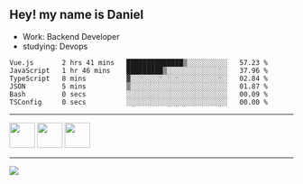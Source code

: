 ## Hey! my name is Daniel

- Work: Backend Developer
- studying: Devops

<!--START_SECTION:waka-->

```text
Vue.js       2 hrs 41 mins   ██████████████▒░░░░░░░░░░   57.23 %
JavaScript   1 hr 46 mins    █████████▒░░░░░░░░░░░░░░░   37.96 %
TypeScript   8 mins          ▓░░░░░░░░░░░░░░░░░░░░░░░░   02.84 %
JSON         5 mins          ▒░░░░░░░░░░░░░░░░░░░░░░░░   01.87 %
Bash         0 secs          ░░░░░░░░░░░░░░░░░░░░░░░░░   00.09 %
TSConfig     0 secs          ░░░░░░░░░░░░░░░░░░░░░░░░░   00.00 %
```

<!--END_SECTION:waka-->
    

<hr>
<div>
    <img height="45" src="https://img.icons8.com/color/48/000000/nodejs.png"/>
    <img height="45" src="https://www.vectorlogo.zone/logos/golang/golang-ar21.svg">
    <img height="45" src="https://www.vectorlogo.zone/logos/nestjs/nestjs-icon.svg">
</div>
<hr>
<div>
    <a href="https://www.linkedin.com/in/daniel-lucas-bb7b82193/" target="_blank">
        <img src="https://img.shields.io/badge/LinkedIn-0077B5?style=for-the-badge&logo=linkedin&logoColor=white">
    </a>
</div>
